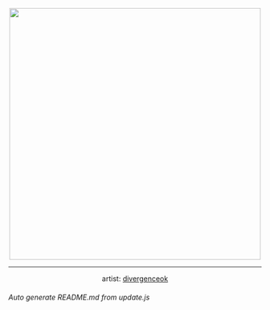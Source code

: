 
<p align="center">
  <img width="500" src="https://nekos.best/api/v2/neko/0034.png">
  <hr/>
  <center>
    artist: <a href="https://twitter.com/divergenceok/status/1402568905688686592">divergenceok</a>
  </center>
</p>


###### Auto generate README.md from update.js

